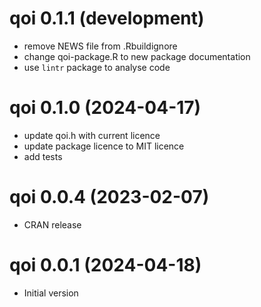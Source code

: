 # qoi 0.1.1 (development)

  * remove NEWS file from .Rbuildignore
  * change qoi-package.R to new package documentation
  * use `lintr` package to analyse code

# qoi 0.1.0 (2024-04-17)

  * update qoi.h with current licence
  * update package licence to MIT licence
  * add tests

# qoi 0.0.4 (2023-02-07)

  * CRAN release 

# qoi 0.0.1 (2024-04-18)

  * Initial version

